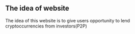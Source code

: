 
## The idea of website

The idea of this website is to give users opportunity to lend cryptoccurrencies from investors(P2P)
